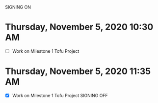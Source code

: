 SIGNING ON
# Thursday, November 5, 2020 10:30 AM
- [ ] Work on Milestone 1 Tofu Project


# Thursday, November 5, 2020 11:35 AM
- [x] Work on Milestone 1 Tofu Project
SIGNING OFF